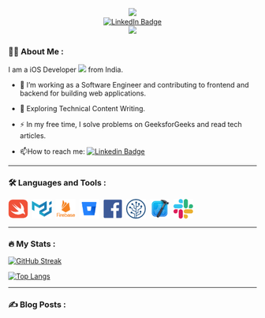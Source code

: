 <div id="header" align="center">
  <img src="https://media.giphy.com/media/dwGJLOdbWULVRIBBfz/giphy.gif" width="100"/>
</div>
<div id="badges" align="center">
   <a href="https://www.linkedin.com/in/ashwani-k-ios-developer/">
    <img src="https://img.shields.io/badge/LinkedIn-blue?style=for-the-badge&logo=linkedin&logoColor=white" alt="LinkedIn Badge"/>
  </a>
<div id="header" align="center">
  <img src="https://komarev.com/ghpvc/?username=RashDash&style=flat-square&color=blue" width="100"/>
</div>
</div>
</div>

### :technologist: About Me :
I am a iOS Developer <img src="https://media.giphy.com/media/WUlplcMpOCEmTGBtBW/giphy.gif" width="30"> from India.
- :telescope: I’m working as a Software Engineer and contributing to frontend and backend for building web applications.

- :seedling: Exploring Technical Content Writing.

- :zap: In my free time, I solve problems on GeeksforGeeks and read tech articles.

- :mailbox:How to reach me: [![Linkedin Badge](https://img.shields.io/badge/-kakbar-blue?style=flat&logo=Linkedin&logoColor=white)](your-linkedin-url)
---

### :hammer_and_wrench: Languages and Tools :
  <div>
  <img src="https://github.com/devicons/devicon/blob/master/icons/swift/swift-original.svg" title="Swift" alt="React" width="40" height="40"/>&nbsp;
  <img src="https://github.com/devicons/devicon/blob/master/icons/materialui/materialui-original.svg" title="Material UI" alt="Material UI" width="40" height="40"/>&nbsp;
  <img src="https://github.com/devicons/devicon/blob/master/icons/firebase/firebase-plain-wordmark.svg" title="Firebase" alt="Firebase" width="40" height="40"/>&nbsp;
  <img src="https://github.com/devicons/devicon/blob/master/icons/bitbucket/bitbucket-original.svg" title="Bitbucket" alt="Bitbucket" width="40" height="40"/>&nbsp;
      <img src="https://github.com/devicons/devicon/blob/master/icons/facebook/facebook-original.svg" title="Facebook" alt="Facebook" width="40" height="40"/>&nbsp;
      <img src="https://github.com/devicons/devicon/blob/master/icons/sourcetree/sourcetree-original.svg" title="Sourcetree" alt="Facebook" width="40" height="40"/>&nbsp;
      <img src="https://github.com/devicons/devicon/blob/master/icons/xcode/xcode-original.svg" title="Xcode" alt="Facebook" width="40" height="40"/>&nbsp;
      <img src="https://github.com/devicons/devicon/blob/master/icons/slack/slack-original.svg" title="Xcode" alt="Slack" width="40" height="40"/>&nbsp;


    
</div>
  
  ---

### :fire: My Stats :
  
  
[![GitHub Streak](http://github-readme-streak-stats.herokuapp.com?user=RashDash&theme=blueberry&date_format=M%20j%5B%2C%20Y%5D)](https://git.io/streak-stats)
  
[![Top Langs](https://github-readme-stats.vercel.app/api/top-langs/?username=RashDash&layout=compact&theme=vision-friendly-dark)](https://github.com/anuraghazra/github-readme-stats)
  
  ---

### :writing_hand: Blog Posts :
<!-- BLOG-POST-LIST:START -->
<!-- BLOG-POST-LIST:END -->
